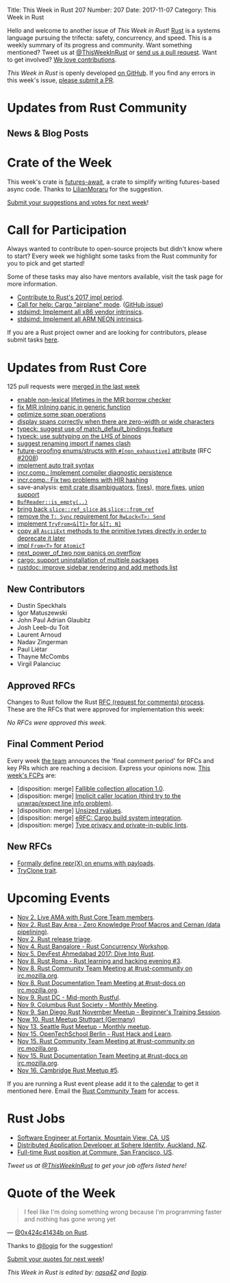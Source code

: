 Title: This Week in Rust 207
Number: 207
Date: 2017-11-07
Category: This Week in Rust

Hello and welcome to another issue of *This Week in Rust*!
[Rust](http://rust-lang.org) is a systems language pursuing the trifecta: safety, concurrency, and speed.
This is a weekly summary of its progress and community.
Want something mentioned? Tweet us at [@ThisWeekInRust](https://twitter.com/ThisWeekInRust) or [send us a pull request](https://github.com/cmr/this-week-in-rust).
Want to get involved? [We love contributions](https://github.com/rust-lang/rust/blob/master/CONTRIBUTING.md).

*This Week in Rust* is openly developed [on GitHub](https://github.com/cmr/this-week-in-rust).
If you find any errors in this week's issue, [please submit a PR](https://github.com/cmr/this-week-in-rust/pulls).

# Updates from Rust Community

## News & Blog Posts

# Crate of the Week

This week's crate is [futures-await](https://crates.io/crates/futures-await), a crate to simplify writing futures-based async code. Thanks to [LilianMoraru](https://users.rust-lang.org/u/LilianMoraru) for the suggestion.

[Submit your suggestions and votes for next week][submit_crate]!

[submit_crate]: https://users.rust-lang.org/t/crate-of-the-week/2704

# Call for Participation

Always wanted to contribute to open-source projects but didn't know where to start?
Every week we highlight some tasks from the Rust community for you to pick and get started!

Some of these tasks may also have mentors available, visit the task page for more information.

* [Contribute to Rust's 2017 impl period](https://www.rustaceans.org/findwork/impl).
* [Call for help: Cargo "airplane" mode](https://internals.rust-lang.org/t/call-for-help-cargo-airplane-mode/6134). ([GitHub issue](https://github.com/rust-lang/cargo/issues/4686))
* [stdsimd: Implement all x86 vendor intrinsics](https://github.com/rust-lang-nursery/stdsimd/issues/40).
* [stdsimd: Implement all ARM NEON intrinsics](https://github.com/rust-lang-nursery/stdsimd/issues/148).

If you are a Rust project owner and are looking for contributors, please submit tasks [here][guidelines].

[guidelines]: https://users.rust-lang.org/t/twir-call-for-participation/4821

# Updates from Rust Core

125 pull requests were [merged in the last week][merged]

[merged]: https://github.com/search?q=is%3Apr+org%3Arust-lang+is%3Amerged+merged%3A2017-10-30..2017-11-06

* [enable non-lexical lifetimes in the MIR borrow checker](https://github.com/rust-lang/rust/pull/45538)
* [fix MIR inlining panic in generic function](https://github.com/rust-lang/rust/pull/45723)
* [optimize some span operations](https://github.com/rust-lang/rust/pull/45602)
* [display spans correctly when there are zero-width or wide characters](https://github.com/rust-lang/rust/pull/45711)
* [typeck: suggest use of match_default_bindings feature](https://github.com/rust-lang/rust/pull/45409)
* [typeck: use subtyping on the LHS of binops](https://github.com/rust-lang/rust/pull/45435)
* [suggest renaming import if names clash](https://github.com/rust-lang/rust/pull/45660)
* [future-proofing enums/structs with `#[non_exhaustive]` attribute](https://github.com/rust-lang/rust/pull/45394) (RFC [#2008](https://rust-lang.github.io/rfcs/2008-non-exhaustive.html))
* [implement auto trait syntax](https://github.com/rust-lang/rust/pull/45247)
* [incr.comp.: Implement compiler diagnostic persistence](https://github.com/rust-lang/rust/pull/45472)
* [incr.comp.: Fix two problems with HIR hashing](https://github.com/rust-lang/rust/pull/45551)
* save-analysis: [emit crate disambiguators](https://github.com/rust-lang/rust/pull/45468),
                 [fixes](https://github.com/rust-lang/rust/pull/45709)),
                 [more fixes](https://github.com/rust-lang/rust/pull/45798),
                 [union support](https://github.com/rust-lang/rust/pull/45647)
* [`BufReader::is_empty(..)`](https://github.com/rust-lang/rust/pull/45369)
* [bring back `slice::ref_slice` as `slice::from_ref`](https://github.com/rust-lang/rust/pull/45306)
* [remove the `T: Sync` requirement for `RwLock<T>: Send`](https://github.com/rust-lang/rust/pull/45267)
* [implement `TryFrom<&[T]>` for `&[T; N]`](https://github.com/rust-lang/rust/pull/44764)
* [copy all `AsciiExt` methods to the primitive types directly in order to deprecate it later](https://github.com/rust-lang/rust/pull/44042)
* [impl `From<T>` for `AtomicT`](https://github.com/rust-lang/rust/pull/45610)
* [next_power_of_two now panics on overflow](https://github.com/rust-lang/rust/pull/45754)
* [cargo: support uninstallation of multiple packages](https://github.com/rust-lang/cargo/pull/4561)
* [rustdoc: improve sidebar rendering and add methods list](https://github.com/rust-lang/rust/pull/45187)

## New Contributors

* Dustin Speckhals
* Igor Matuszewski
* John Paul Adrian Glaubitz
* Josh Leeb-du Toit
* Laurent Arnoud
* Nadav Zingerman
* Paul Liétar
* Thayne McCombs
* Virgil Palanciuc

## Approved RFCs

Changes to Rust follow the Rust [RFC (request for comments)
process](https://github.com/rust-lang/rfcs#rust-rfcs). These
are the RFCs that were approved for implementation this week:

*No RFCs were approved this week.*

## Final Comment Period

Every week [the team](https://www.rust-lang.org/team.html) announces the
'final comment period' for RFCs and key PRs which are reaching a
decision. Express your opinions now. [This week's FCPs][fcp] are:

[fcp]: https://github.com/rust-lang/rfcs/labels/final-comment-period

* [disposition: merge] [Fallible collection allocation 1.0](https://github.com/rust-lang/rfcs/pull/2116).
* [disposition: merge] [Implicit caller location (third try to the unwrap/expect line info problem)](https://github.com/rust-lang/rfcs/pull/2091).
* [disposition: merge] [Unsized rvalues](https://github.com/rust-lang/rfcs/pull/1909).
* [disposition: merge] [eRFC: Cargo build system integration](https://github.com/rust-lang/rfcs/pull/2136).
* [disposition: merge] [Type privacy and private-in-public lints](https://github.com/rust-lang/rfcs/pull/2145).

## New RFCs

* [Formally define repr(X) on enums with payloads](https://github.com/rust-lang/rfcs/pull/2195).
* [TryClone trait](https://github.com/rust-lang/rfcs/pull/2189).

# Upcoming Events

* [Nov  2. Live AMA with Rust Core Team members](https://hashnode.com/ama/with-rust-language-team-cj99mv7s101yw4rwtk5zntk8k).
* [Nov  2. Rust Bay Area - Zero Knowledge Proof Macros and Cernan (data pipelining)](https://www.meetup.com/Rust-Bay-Area/events/244156617/).
* [Nov  2. Rust release triage](https://internals.rust-lang.org/t/release-cycle-triage-proposal/3544).
* [Nov  4. Rust Bangalore - Rust Concurrency Workshop](https://www.meetup.com/rustox/events/240879563/).
* [Nov  5. DevFest Ahmedabad 2017: Dive Into Rust](http://devfest.gdgahmedabad.com/).
* [Nov  8. Rust Roma - Rust learning and hacking evening #3](https://www.meetup.com/Rust-Roma/events/244508431/).
* [Nov  8. Rust Community Team Meeting at #rust-community on irc.mozilla.org](https://chat.mibbit.com/?server=irc.mozilla.org&channel=%23rust-community).
* [Nov  8. Rust Documentation Team Meeting at #rust-docs on irc.mozilla.org](https://chat.mibbit.com/?server=irc.mozilla.org&channel=%23rust-docs).
* [Nov  9. Rust DC - Mid-month Rustful](https://www.meetup.com/RustDC/events/243672298/).
* [Nov  9. Columbus Rust Society - Monthly Meeting](https://www.meetup.com/columbus-rs/events/244164143/).
* [Nov  9. San Diego Rust November Meetup - Beginner's Training Session](https://www.meetup.com/San-Diego-Rust/events/244506375/).
* [Now 10. Rust Meetup Stuttgart (Germany)](https://blog.shackspace.de/?p=5723)
* [Nov 13. Seattle Rust Meetup - Monthly meetup](https://www.meetup.com/Seattle-Rust-Meetup/events/244037662/).
* [Nov 15. OpenTechSchool Berlin - Rust Hack and Learn](https://www.meetup.com/opentechschool-berlin/events/244340757/).
* [Nov 15. Rust Community Team Meeting at #rust-community on irc.mozilla.org](https://chat.mibbit.com/?server=irc.mozilla.org&channel=%23rust-community).
* [Nov 15. Rust Documentation Team Meeting at #rust-docs on irc.mozilla.org](https://chat.mibbit.com/?server=irc.mozilla.org&channel=%23rust-docs).
* [Nov 16. Cambridge Rust Meetup #5](https://www.meetup.com/Cambridge-Rust-Meetup/events/244114730/).

If you are running a Rust event please add it to the [calendar] to get
it mentioned here. Email the [Rust Community Team][community] for access.

[calendar]: https://www.google.com/calendar/embed?src=apd9vmbc22egenmtu5l6c5jbfc%40group.calendar.google.com
[community]: mailto:community-team@rust-lang.org

# Rust Jobs

* [Software Engineer at Fortanix, Mountain View, CA, US](https://www.fortanix.com/company/careers/#engineer)
* [Distributed Application Developer at Sphere Identity, Auckland, NZ](https://nz.linkedin.com/jobs/view/distributed-application-developers---blockchain-at-sphere-identity-ltd-442432632).
* [Full-time Rust position at Commure, San Francisco, US](https://news.ycombinator.com/item?id=15387799).

*Tweet us at [@ThisWeekInRust](https://twitter.com/ThisWeekInRust) to get your job offers listed here!*

# Quote of the Week

> I feel like I'm doing something wrong because I'm programming faster and nothing has gone wrong yet

— [@0x424c41434b on Rust](https://twitter.com/0x424c41434b/status/923369121844043776).

Thanks to [@llogiq](https://twitter.com/llogiq/status/923431261523374081) for the suggestion!

[Submit your quotes for next week][submit]!

[submit]: http://users.rust-lang.org/t/twir-quote-of-the-week/328

*This Week in Rust is edited by: [nasa42](https://github.com/nasa42) and [llogiq](https://github.com/llogiq).*
